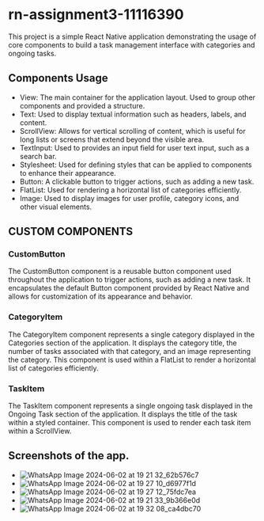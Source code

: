# rn-assignment3-11116390
This project is a simple React Native application demonstrating the usage of core components to build a task management interface with categories and ongoing tasks.

## Components Usage

* View: The main container for the application layout. Used to group other components and provided a structure.
* Text: Used to display textual information such as headers, labels, and content.
* ScrollView: Allows for vertical scrolling of content, which is useful for long lists or screens that extend beyond the visible area.
* TextInput: Used to provides an input field for user text input, such as a search bar.
* Stylesheet: Used for defining styles that can be applied to components to enhance their appearance.
* Button: A clickable button to trigger actions, such as adding a new task.
* FlatList: Used for rendering a horizontal list of categories efficiently.
* Image: Used to display images for user profile, category icons, and other visual elements.

## CUSTOM COMPONENTS
### CustomButton
The CustomButton component is a reusable button component used throughout the application to trigger actions, such as adding a new task. It encapsulates the default Button component provided by React Native and allows for customization of its appearance and behavior.

### CategoryItem
The CategoryItem component represents a single category displayed in the Categories section of the application. It displays the category title, the number of tasks associated with that category, and an image representing the category. This component is used within a FlatList to render a horizontal list of categories efficiently.

### TaskItem
The TaskItem component represents a single ongoing task displayed in the Ongoing Task section of the application. It displays the title of the task within a styled container. This component is used to render each task item within a ScrollView.

## Screenshots of the app.
* ![WhatsApp Image 2024-06-02 at 19 21 32_62b576c7](https://github.com/Eddie-hanson/rn-assignment3-11116390/assets/142753797/50b49c25-370e-42fb-82bc-245fd1dd2168)
* ![WhatsApp Image 2024-06-02 at 19 27 10_d6977f1d](https://github.com/Eddie-hanson/rn-assignment3-11116390/assets/142753797/f75c4557-45df-42b8-bfb9-9b15bb092333)
* ![WhatsApp Image 2024-06-02 at 19 27 12_75fdc7ea](https://github.com/Eddie-hanson/rn-assignment3-11116390/assets/142753797/b156b40d-c8ae-4819-9a81-7a74177f64bc)
* ![WhatsApp Image 2024-06-02 at 19 21 33_9b366e0d](https://github.com/Eddie-hanson/rn-assignment3-11116390/assets/142753797/3a0a186e-59e0-4082-9c64-db811d887f83)
* ![WhatsApp Image 2024-06-02 at 19 32 08_ca4dbc70](https://github.com/Eddie-hanson/rn-assignment3-11116390/assets/142753797/64480782-cf99-4e68-adf5-fbdb26aaa803)



  


